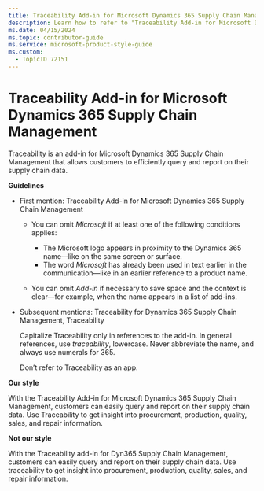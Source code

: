 ```yaml
---
title: Traceability Add-in for Microsoft Dynamics 365 Supply Chain Management
description: Learn how to refer to "Traceability Add-in for Microsoft Dynamics 365 Supply Chain Management" in your content.
ms.date: 04/15/2024
ms.topic: contributor-guide
ms.service: microsoft-product-style-guide
ms.custom:
  - TopicID 72151
---
```



# Traceability Add-in for Microsoft Dynamics 365 Supply Chain Management

Traceability is an add-in for Microsoft Dynamics 365 Supply Chain Management​ that allows customers to efficiently query and report on their supply chain data.  

**Guidelines**  

- First mention: Traceability Add-in for Microsoft Dynamics 365 Supply Chain Management  

  - You can omit *Microsoft* if at least one of the following conditions applies:  

    - The Microsoft logo appears in proximity to the Dynamics 365 name—like on the same screen or surface.  
    - The word *Microsoft* has already been used in text earlier in the communication—like in an earlier reference to a product name.  

  - You can omit *Add-in* if necessary to save space and the context is clear—for example, when the name appears in a list of add-ins.  

- Subsequent mentions: Traceability for Dynamics 365 Supply Chain Management, Traceability  

  Capitalize Traceability only in references to the add-in. In general references, use *traceability*, lowercase. Never abbreviate the name, and always use numerals for 365.  

  Don’t refer to Traceability as an app.  

**Our style**  

With the Traceability Add-in for Microsoft Dynamics 365 Supply Chain Management, customers can easily query and report on their supply chain data. Use Traceability to get insight into procurement, production, quality, sales, and repair information.  

**Not our style**  

With the Traceability add-in for Dyn365 Supply Chain Management, customers can easily query and report on their supply chain data. Use traceability to get insight into procurement, production, quality, sales, and repair information.  

